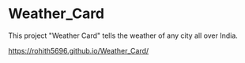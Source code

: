 # Weather_Card
This project "Weather Card" tells the weather of any city all over India.

https://rohith5696.github.io/Weather_Card/
